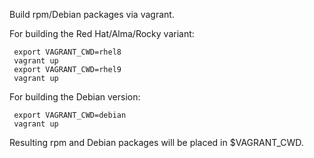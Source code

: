 Build rpm/Debian packages via vagrant.

For building the Red Hat/Alma/Rocky variant:

```
 export VAGRANT_CWD=rhel8
 vagrant up
 export VAGRANT_CWD=rhel9
 vagrant up
```

For building the Debian version:

```
 export VAGRANT_CWD=debian
 vagrant up
```

Resulting rpm and Debian packages will be placed
in $VAGRANT_CWD.
